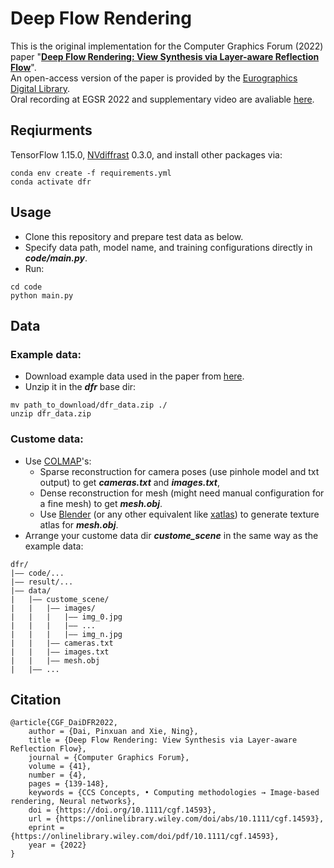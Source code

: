# Deep Flow Rendering

This is the original implementation for the Computer Graphics Forum (2022) paper "[**Deep Flow Rendering: View Synthesis via Layer-aware Reflection Flow**](https://onlinelibrary.wiley.com/doi/abs/10.1111/cgf.14593)".</br>
An open-access version of the paper is provided by the [Eurographics Digital Library](https://diglib.eg.org/bitstream/handle/10.1111/cgf14593/v41i4pp139-148.pdf).
</br> Oral recording at EGSR 2022 and supplementary video are avaliable [here](https://www.bilibili.com/video/BV14Z4y1i7id/).

## Reqiurments
TensorFlow 1.15.0, [NVdiffrast](https://github.com/NVlabs/nvdiffrast) 0.3.0, and install other packages via:
``` 
conda env create -f requirements.yml
conda activate dfr
```

## Usage
* Clone this repository and prepare test data as below.
* Specify data path, model name, and training configurations directly in _**code/main.py**_.
* Run:
```
cd code
python main.py
```

## Data
### Example data: 
* Download example data used in the paper from [here](https://drive.google.com/file/d/1BJkghOcSqPv10ZhDOH2sWg1KyIM8Ygg8/view?usp=share_link).
* Unzip it in the _**dfr**_ base dir:
``` 
mv path_to_download/dfr_data.zip ./
unzip dfr_data.zip 
```
### Custome data: 
* Use [COLMAP](https://github.com/colmap/colmap)'s:
  * Sparse reconstruction for camera poses (use pinhole model and txt output) to get _**cameras.txt**_ and _**images.txt**_,
  * Dense reconstruction for mesh (might need manual configuration for a fine mesh) to get _**mesh.obj**_.
  * Use [Blender](https://www.blender.org/) (or any other equivalent like [xatlas](https://github.com/jpcy/xatlas)) to generate texture atlas for _**mesh.obj**_.
* Arrange your custome data dir _**custome_scene**_ in the same way as the example data:
``` 
dfr/
|—— code/...
|—— result/...
|—— data/
|   |—— custome_scene/
|   |   |—— images/
|   |   |   |—— img_0.jpg
|   |   |   |—— ...
|   |   |   |—— img_n.jpg
|   |   |—— cameras.txt
|   |   |—— images.txt
|   |   |—— mesh.obj
|   |—— ...
```

## Citation
```
@article{CGF_DaiDFR2022,
    author = {Dai, Pinxuan and Xie, Ning},
    title = {Deep Flow Rendering: View Synthesis via Layer-aware Reflection Flow},
    journal = {Computer Graphics Forum},
    volume = {41},
    number = {4},
    pages = {139-148},
    keywords = {CCS Concepts, • Computing methodologies → Image-based rendering, Neural networks},
    doi = {https://doi.org/10.1111/cgf.14593},
    url = {https://onlinelibrary.wiley.com/doi/abs/10.1111/cgf.14593},
    eprint = {https://onlinelibrary.wiley.com/doi/pdf/10.1111/cgf.14593},
    year = {2022}
}
```
